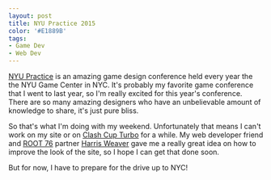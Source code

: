 ```yaml
---
layout: post
title: NYU Practice 2015
color: '#E1889B'
tags:
- Game Dev
- Web Dev
---
```


[NYU Practice](http://gamecenter.nyu.edu/practice/) is an amazing game design conference held every year the the NYU Game Center in NYC. It's probably my favorite game conference that I went to last year, so I'm really excited for this year's conference. There are so many amazing designers who have an unbelievable amount of knowledge to share, it's just pure bliss.

So that's what I'm doing with my weekend. Unfortunately that means I can't work on my site or on [Clash Cup Turbo](http://www.clashcupturbo.com) for a while. My web developer friend and [ROOT 76](http://www.root76.io) partner [Harris Weaver](http://www.harrisweaver.com) gave me a really great idea on how to improve the look of the site, so I hope I can get that done soon.

But for now, I have to prepare for the drive up to NYC!
